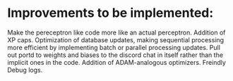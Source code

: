 # Improvements to be implemented:
Make the pereceptron like code more like an actual perceptron.
Addition of XP caps.
Optimization of database updates, making sequential processing more efficient by implementing batch or parallel processing updates.
Pull out portd to weights and biases to the discord chat in itself rather than the implicit ones in the code.
Addition of ADAM-analogous optimizers.
Freindly Debug logs.
